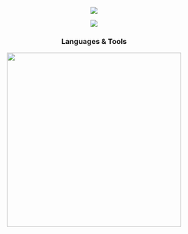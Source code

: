 <div>
  <p align="center">
    <a href="https://github.com/ajxv">
      <img src="https://github-readme-stats.vercel.app/api/top-langs/?username=ajxv&layout=compact&theme=holi&border_color=4A628A" />
    </a>
  </p>

  <p align="center">
    <a href="https://github.com/ajxv">
      <img src="https://github-readme-stats.vercel.app/api?username=ajxv&show_icons=true&theme=holi&show=prs_merged&hide=contribs&hide_title=true&border_color=4A628A" />
    </a>
  </p>

  <h3 align="center">Languages & Tools</h3>
  <p align="center">
    <picture>
      <img src="https://skillicons.dev/icons?i=python,django,flask,dart,flutter,java,sqlite,mongodb,html,js,bootstrap,redis,js&theme=dark" width='400'/>
    </picture>
  </p>
</div>
